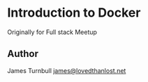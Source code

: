 # Introduction to Docker

Originally for Full stack Meetup

## Author

James Turnbull <james@lovedthanlost.net>

